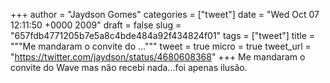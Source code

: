 
+++
author = "Jaydson Gomes"
categories = ["tweet"]
date = "Wed Oct 07 12:11:50 +0000 2009"
draft = false
slug = "657fdb4771205b7e5a8c4bde484a92f434824f01"
tags = ["tweet"]
title = """Me mandaram o convite do ..."""
tweet = true
micro = true
tweet_url = "https://twitter.com/jaydson/status/4680608368"
+++
Me mandaram o convite do Wave mas não recebi nada...foi apenas ilusão.
